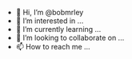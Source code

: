 - 👋 Hi, I’m @bobmrley
- 👀 I’m interested in ...
- 🌱 I’m currently learning ...
- 💞️ I’m looking to collaborate on ...
- 📫 How to reach me ...

<!---
bobmrley/bobmrley is a ✨ special ✨ repository because its `README.md` (this file) appears on your GitHub profile.
You can click the Preview link to take a look at your changes.
--->
